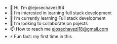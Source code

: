- 👋 Hi, I’m @ejosechavezl94
- 👀 I’m interested in learning full stack development 
- 🌱 I’m currently learning Full stack development 
- 💞️ I’m looking to collaborate on pojects
- 📫 How to reach me ejosechavezl18@gmail.com
- ⚡ Fun fact: my first time in this

<!---
ejosechavezl94/ejosechavezl94 is a ✨ special ✨ repository because its `README.md` (this file) appears on your GitHub profile.
You can click the Preview link to take a look at your changes.
--->

